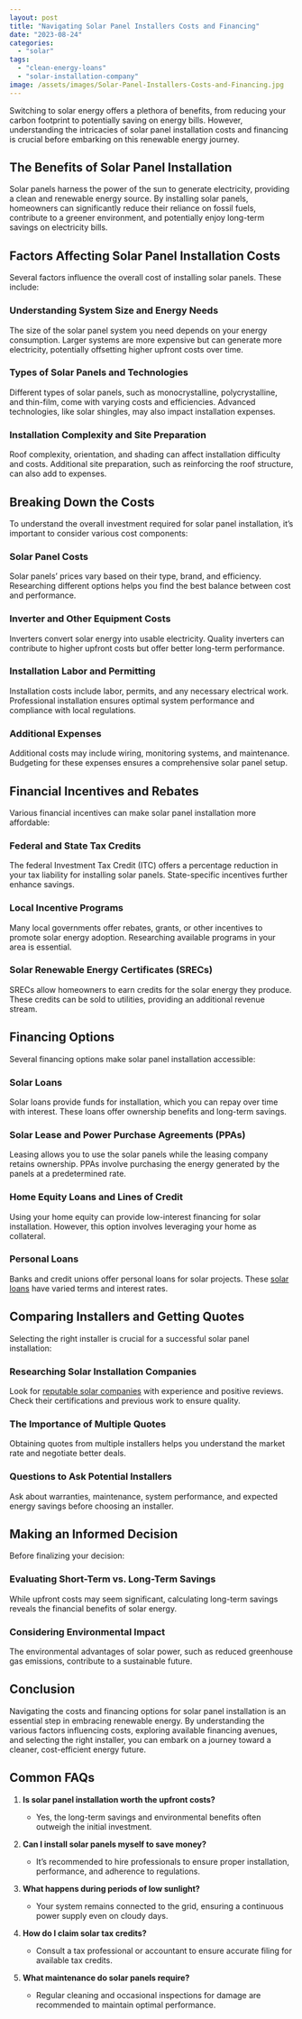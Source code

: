 ```yaml
---
layout: post
title: "Navigating Solar Panel Installers Costs and Financing"
date: "2023-08-24"
categories: 
  - "solar"
tags: 
  - "clean-energy-loans"
  - "solar-installation-company"
image: /assets/images/Solar-Panel-Installers-Costs-and-Financing.jpg
---
```


Switching to solar energy offers a plethora of benefits, from reducing your carbon footprint to potentially saving on energy bills. However, understanding the intricacies of solar panel installation costs and financing is crucial before embarking on this renewable energy journey.

## The Benefits of Solar Panel Installation

Solar panels harness the power of the sun to generate electricity, providing a clean and renewable energy source. By installing solar panels, homeowners can significantly reduce their reliance on fossil fuels, contribute to a greener environment, and potentially enjoy long-term savings on electricity bills.

## Factors Affecting Solar Panel Installation Costs

Several factors influence the overall cost of installing solar panels. These include:

### Understanding System Size and Energy Needs

The size of the solar panel system you need depends on your energy consumption. Larger systems are more expensive but can generate more electricity, potentially offsetting higher upfront costs over time.

### Types of Solar Panels and Technologies

Different types of solar panels, such as monocrystalline, polycrystalline, and thin-film, come with varying costs and efficiencies. Advanced technologies, like solar shingles, may also impact installation expenses.

### Installation Complexity and Site Preparation

Roof complexity, orientation, and shading can affect installation difficulty and costs. Additional site preparation, such as reinforcing the roof structure, can also add to expenses.

## Breaking Down the Costs

To understand the overall investment required for solar panel installation, it’s important to consider various cost components:

### Solar Panel Costs

Solar panels’ prices vary based on their type, brand, and efficiency. Researching different options helps you find the best balance between cost and performance.

### Inverter and Other Equipment Costs

Inverters convert solar energy into usable electricity. Quality inverters can contribute to higher upfront costs but offer better long-term performance.

### Installation Labor and Permitting

Installation costs include labor, permits, and any necessary electrical work. Professional installation ensures optimal system performance and compliance with local regulations.

### Additional Expenses

Additional costs may include wiring, monitoring systems, and maintenance. Budgeting for these expenses ensures a comprehensive solar panel setup.

## Financial Incentives and Rebates

Various financial incentives can make solar panel installation more affordable:

### Federal and State Tax Credits

The federal Investment Tax Credit (ITC) offers a percentage reduction in your tax liability for installing solar panels. State-specific incentives further enhance savings.

### Local Incentive Programs

Many local governments offer rebates, grants, or other incentives to promote solar energy adoption. Researching available programs in your area is essential.

### Solar Renewable Energy Certificates (SRECs)

SRECs allow homeowners to earn credits for the solar energy they produce. These credits can be sold to utilities, providing an additional revenue stream.

## Financing Options

Several financing options make solar panel installation accessible:

### Solar Loans

Solar loans provide funds for installation, which you can repay over time with interest. These loans offer ownership benefits and long-term savings.

### Solar Lease and Power Purchase Agreements (PPAs)

Leasing allows you to use the solar panels while the leasing company retains ownership. PPAs involve purchasing the energy generated by the panels at a predetermined rate.

### Home Equity Loans and Lines of Credit

Using your home equity can provide low-interest financing for solar installation. However, this option involves leveraging your home as collateral.

### Personal Loans

Banks and credit unions offer personal loans for solar projects. These [solar loans](/solar-loans-what-you-need-to-know/) have varied terms and interest rates.

## Comparing Installers and Getting Quotes

Selecting the right installer is crucial for a successful solar panel installation:

### Researching Solar Installation Companies

Look for [reputable solar companies](/the-power-of-the-sun-factors-to-consider-when-choosing-the-best-solar-installers-near-me/) with experience and positive reviews. Check their certifications and previous work to ensure quality.

### The Importance of Multiple Quotes

Obtaining quotes from multiple installers helps you understand the market rate and negotiate better deals.

### Questions to Ask Potential Installers

Ask about warranties, maintenance, system performance, and expected energy savings before choosing an installer.

## Making an Informed Decision

Before finalizing your decision:

### Evaluating Short-Term vs. Long-Term Savings

While upfront costs may seem significant, calculating long-term savings reveals the financial benefits of solar energy.

### Considering Environmental Impact

The environmental advantages of solar power, such as reduced greenhouse gas emissions, contribute to a sustainable future.

## Conclusion

Navigating the costs and financing options for solar panel installation is an essential step in embracing renewable energy. By understanding the various factors influencing costs, exploring available financing avenues, and selecting the right installer, you can embark on a journey toward a cleaner, cost-efficient energy future.

## Common FAQs

1. **Is solar panel installation worth the upfront costs?**
    - Yes, the long-term savings and environmental benefits often outweigh the initial investment.

3. **Can I install solar panels myself to save money?**
    - It’s recommended to hire professionals to ensure proper installation, performance, and adherence to regulations.

5. **What happens during periods of low sunlight?**
    - Your system remains connected to the grid, ensuring a continuous power supply even on cloudy days.

7. **How do I claim solar tax credits?**
    - Consult a tax professional or accountant to ensure accurate filing for available tax credits.

9. **What maintenance do solar panels require?**
    - Regular cleaning and occasional inspections for damage are recommended to maintain optimal performance.
